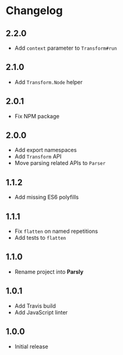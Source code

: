 # Changelog

## 2.2.0

* Add `context` parameter to `Transform#run`

## 2.1.0

* Add `Transform.Node` helper

## 2.0.1

* Fix NPM package

## 2.0.0

* Add export namespaces
* Add `Transform` API
* Move parsing related APIs to `Parser`

## 1.1.2

* Add missing ES6 polyfills

## 1.1.1

* Fix `flatten` on named repetitions
* Add tests to `flatten`

## 1.1.0

* Rename project into __Parsly__

## 1.0.1

* Add Travis build
* Add JavaScript linter

## 1.0.0

* Initial release
